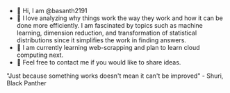 - 👋 Hi, I am @basanth2191
- 👀 I love analyzing why things work the way they work and how it can be done more efficiently. I am fascinated by topics such as machine learning, dimension reduction, and transformation of statistical distributions since it simplifies the work in finding answers.
- 🌱 I am currently learning web-scrapping and plan to learn cloud computing next.
- 💞️ Feel free to contact me if you would like to share ideas.

"Just because something works doesn't mean it can't be improved"  - Shuri, Black Panther

<!---
basanth2191/basanth2191 is a ✨ special ✨ repository because its `README.md` (this file) appears on your GitHub profile.
You can click the Preview link to take a look at your changes.
--->
